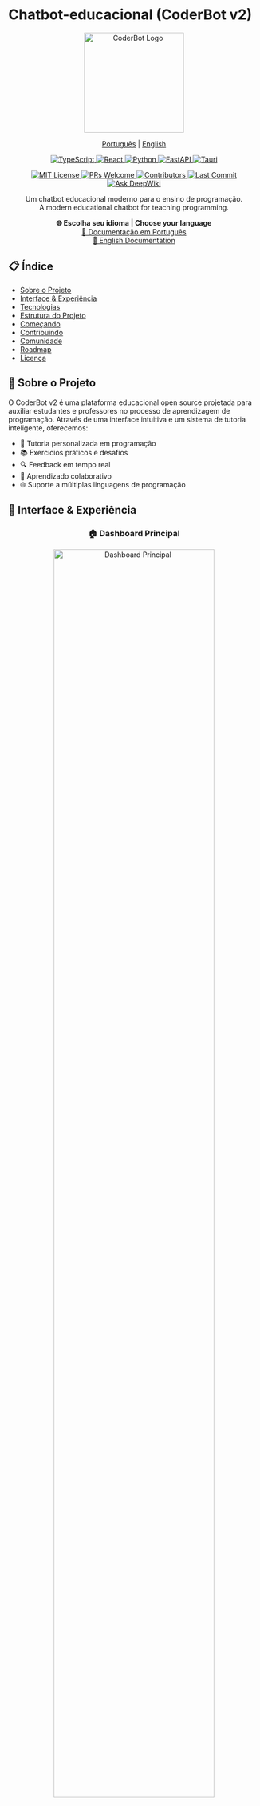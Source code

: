 # Chatbot-educacional (CoderBot v2)

<p align="center">
  <img src="docs/assets/coderbot_colorfull.png" alt="CoderBot Logo" width="200"/>
</p>

<p align="center">
  <a href="docs/pt-BR/README.md">Português</a> |
  <a href="docs/en/README.md">English</a>
</p>

<p align="center">
  <a href="https://www.typescriptlang.org/" target="_blank">
    <img src="https://img.shields.io/badge/TypeScript-007ACC?style=for-the-badge&logo=typescript&logoColor=white" alt="TypeScript"/>
  </a>
  <a href="https://reactjs.org/" target="_blank">
    <img src="https://img.shields.io/badge/React-20232A?style=for-the-badge&logo=react&logoColor=61DAFB" alt="React"/>
  </a>
  <a href="https://www.python.org/" target="_blank">
    <img src="https://img.shields.io/badge/Python-3776AB?style=for-the-badge&logo=python&logoColor=white" alt="Python"/>
  </a>
  <a href="https://fastapi.tiangolo.com/" target="_blank">
    <img src="https://img.shields.io/badge/FastAPI-009688?style=for-the-badge&logo=fastapi&logoColor=white" alt="FastAPI"/>
  </a>
  <a href="https://tauri.studio/" target="_blank">
    <img src="https://img.shields.io/badge/Tauri-FFC131?style=for-the-badge&logo=Tauri&logoColor=white" alt="Tauri"/>
  </a>
</p>

<p align="center">
  <a href="https://opensource.org/licenses/MIT" target="_blank">
    <img src="https://img.shields.io/badge/License-MIT-green.svg" alt="MIT License"/>
  </a>
  <a href="http://makeapullrequest.com" target="_blank">
    <img src="https://img.shields.io/badge/PRs-welcome-brightgreen.svg?style=flat-square" alt="PRs Welcome"/>
  </a>
  <a href="https://github.com/Chatbot-educacional/Chatbot-educacional/graphs/contributors" target="_blank">
    <img src="https://img.shields.io/github/contributors/Chatbot-educacional/Chatbot-educacional" alt="Contributors"/>
  </a>
  <a href="https://github.com/Chatbot-educacional/Chatbot-educacional/commits/main" target="_blank">
    <img src="https://img.shields.io/github/last-commit/Chatbot-educacional/Chatbot-educacional" alt="Last Commit"/>
  </a>
  <a href="https://deepwiki.com/Chatbot-educacional/Chatbot-educacional"><img src="https://deepwiki.com/badge.svg" alt="Ask DeepWiki"></a>

</p>
<p align="center">
  Um chatbot educacional moderno para o ensino de programação.<br/>
  A modern educational chatbot for teaching programming.
</p>

<p align="center">
  <b>🌐 Escolha seu idioma | Choose your language</b><br/>
  <a href="docs/pt-BR/README.md">📖 Documentação em Português</a><br/>
  <a href="docs/en/README.md">📖 English Documentation</a>
</p>

## 📋 Índice

- [Sobre o Projeto](#-sobre-o-projeto)
- [Interface & Experiência](#-interface--experiência)
- [Tecnologias](#-tecnologias)
- [Estrutura do Projeto](#-estrutura-do-projeto)
- [Começando](#-começando)
- [Contribuindo](#-contribuindo)
- [Comunidade](#-comunidade)
- [Roadmap](#-roadmap)
- [Licença](#-licença)

## 🎯 Sobre o Projeto

O CoderBot v2 é uma plataforma educacional open source projetada para auxiliar estudantes e professores no processo de aprendizagem de programação. Através de uma interface intuitiva e um sistema de tutoria inteligente, oferecemos:

- 🤖 Tutoria personalizada em programação
- 📚 Exercícios práticos e desafios
- 🔍 Feedback em tempo real
- 👥 Aprendizado colaborativo
- 🌐 Suporte a múltiplas linguagens de programação

## 🎨 Interface & Experiência

<div align="center">
  <h3>🏠 Dashboard Principal</h3>
  <picture>
    <source media="(prefers-color-scheme: dark)" srcset="coderbot-v2/gallery/home-dark.png">
    <img src="https://github.com/Chatbot-educacional/Chatbot-educacional/blob/main/gallery/home.png" alt="Dashboard Principal" width="80%">
  </picture>
</div>

<div align="center">
  <h3>💬 Chat Educacional</h3>
  <picture>
    <source media="(prefers-color-scheme: dark)" srcset="coderbot-v2/gallery/chat-dark.png">
    <img src="https://github.com/Chatbot-educacional/Chatbot-educacional/blob/main/gallery/chat.png" alt="Chat Educacional" width="80%">
  </picture>
</div>

<details>
<summary>🖼️ <b>Ver mais screenshots</b></summary>

<br>

<div align="center">
  <h4>🔐 Sistema de Autenticação</h4>
  <picture>
    <source media="(prefers-color-scheme: dark)" srcset="coderbot-v2/gallery/auth-dark.png">
    <img src="https://github.com/Chatbot-educacional/Chatbot-educacional/blob/main/gallery/auth.png" alt="Autenticação" width="70%">
  </picture>
</div>

<div align="center">
  <h4>📋 Seleção de Turmas</h4>
  <picture>
    <source media="(prefers-color-scheme: dark)" srcset="coderbot-v2/gallery/class-selection-dark.png">
    <img src="coderbot-v2/gallery/class-selection.png" alt="Seleção de Turmas" width="70%">
  </picture>
</div>

<div align="center">
  <h4>📊 Quadro de Atividades</h4>
  <picture>
    <source media="(prefers-color-scheme: dark)" srcset="coderbot-v2/gallery/board-selection-dark.png">
    <img src="https://github.com/Chatbot-educacional/Chatbot-educacional/blob/main/gallery/board-selection.png" alt="Quadro de Atividades" width="70%">
  </picture>
</div>

<div align="center">
  <h4>📝 Sistema de Anotações</h4>
  <picture>
    <source media="(prefers-color-scheme: dark)" srcset="coderbot-v2/gallery/notes-dark.png">
    <img src="https://github.com/Chatbot-educacional/Chatbot-educacional/blob/main/gallery/notes.png" alt="Anotações" width="70%">
  </picture>
</div>

<div align="center">
  <h4>👤 Perfil do Usuário</h4>
  <picture>
    <source media="(prefers-color-scheme: dark)" srcset="coderbot-v2/gallery/profile-dark.png">
    <img src="https://github.com/Chatbot-educacional/Chatbot-educacional/blob/main/gallery/profile.png" alt="Perfil" width="70%">
  </picture>
</div>

</details>

## 🚀 Tecnologias

### Frontend
- React + TypeScript
- Vite
- Tailwind CSS
- Shadcn/ui
- Monaco Editor
- Tauri (Desktop App)
- Supabase

### Backend
- FastAPI
- Python 3.8+
- OpenAI/DeepSeek API Integration
- PocketBase (Database)
- Continue (AI Integration)

## 📁 Estrutura do Projeto

```
coderbot-v2/
├── frontend/          # Interface do usuário em React
├── backend/           # API em FastAPI
├── continueTutor/     # Módulo de tutoria contínua
├── temp-tauri/        # Configurações Tauri
├── docs/             # Documentação do projeto
└── .github/          # Templates e workflows do GitHub
```

## 🛠️ Começando

### Pré-requisitos
- Node.js 18+ e pnpm/npm
- Python 3.8+
- Rust (para build Tauri)

### Frontend

1. Navegue até o diretório frontend:
```bash
cd coderbot-v2/frontend
```

2. Instale as dependências:
```bash
pnpm install
# ou
npm install
```

3. Inicie o servidor de desenvolvimento:
```bash
pnpm dev
# ou
npm run dev
```

### Backend

1. Navegue até o diretório backend:
```bash
cd coderbot-v2/backend
```

2. Crie e ative um ambiente virtual:
```bash
python -m venv venv
source venv/bin/activate  # Linux/macOS
# ou
.\venv\Scripts\activate   # Windows
```

3. Instale as dependências:
```bash
pip install -r requirements.txt
```

4. Configure as variáveis de ambiente:
- Crie um arquivo `.env` baseado no `.env.example`
- Adicione suas chaves de API necessárias

5. Inicie o servidor:
```bash
uvicorn app.main:app --reload
```

## 🔧 Scripts Disponíveis

### Frontend
- `pnpm dev`: Inicia o servidor de desenvolvimento
- `pnpm build`: Compila o projeto para produção
- `pnpm preview`: Visualiza a build de produção localmente
- `pnpm lint`: Executa o linter

## 👥 Contribuindo

Adoraríamos contar com sua contribuição! Por favor, leia nossos guias:

- [Guia de Contribuição](CONTRIBUTING.md)
- [Código de Conduta](CODE_OF_CONDUCT.md)

### Como Contribuir

1. Faça um Fork do projeto
2. Crie uma Branch para sua Feature (`git checkout -b feature/AmazingFeature`)
3. Commit suas mudanças (`git commit -m 'Add some AmazingFeature'`)
4. Push para a Branch (`git push origin feature/AmazingFeature`)
5. Abra um Pull Request

## 🌟 Comunidade

- [Discord](https://discord.gg/seu-servidor)
- [Discussões no GitHub](https://github.com/Chatbot-educacional/Chatbot-educacional/discussions)
- [Canal no YouTube](https://youtube.com/@seu-canal)

### Reportando Bugs

Encontrou um bug? Por favor, abra uma [issue](https://github.com/Chatbot-educacional/Chatbot-educacional/issues) com:

- Descrição clara do problema
- Passos para reproduzir
- Comportamento esperado vs. atual
- Screenshots (se aplicável)
- Informações do seu ambiente

## 🗺️ Roadmap

- [ ] Suporte a mais linguagens de programação
- [ ] Sistema de gamificação
- [ ] Integração com IDEs populares

- [ ] Suporte a múltiplos idiomas
- [ ] Sistema de conquistas
- [ ] Integração com GitHub Classroom

## 📊 Status do Projeto

- [Issues em Aberto](https://github.com/Chatbot-educacional/Chatbot-educacional/issues)
- [Pull Requests](https://github.com/Chatbot-educacional/Chatbot-educacional/pulls)
- [Milestones](https://github.com/Chatbot-educacional/Chatbot-educacional/milestones)

## 🙏 Agradecimentos

Agradecemos a todos os [contribuidores](https://github.com/Chatbot-educacional/Chatbot-educacional/graphs/contributors) que ajudam a tornar este projeto melhor a cada dia.

## 📝 Licença

Este projeto está sob a licença MIT. Veja o arquivo [LICENSE](LICENSE) para mais detalhes.

---

<p align="center">
  Feito com ❤️ pela comunidade, para a comunidade.<br/>
  Made with ❤️ by the community, for the community.
</p>
